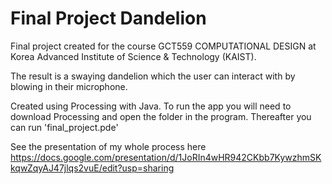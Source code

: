# Final Project Dandelion

Final project created for the course GCT559 COMPUTATIONAL DESIGN at Korea Advanced Institute of Science & Technology (KAIST). 

The result is a swaying dandelion which the user can interact with by blowing in their microphone. 

Created using Processing with Java. To run the app you will need to download Processing and open the folder in the program. Thereafter you can run 'final_project.pde'

See the presentation of my whole process here https://docs.google.com/presentation/d/1JoRIn4wHR942CKbb7KywzhmSKkqwZqyAJ47jlqs2vuE/edit?usp=sharing
